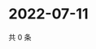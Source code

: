 # 2022-07-11

共 0 条

<!-- BEGIN WEIBO -->
<!-- 最后更新时间 Mon Jul 11 2022 11:36:59 GMT+0800 (China Standard Time) -->

<!-- END WEIBO -->
